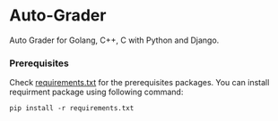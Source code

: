 # Auto-Grader
 Auto Grader for Golang, C++, C with Python and Django.

### Prerequisites

Check [requirements.txt](requirements.txt) for the prerequisites packages. You can install requirment package using following command:
 
```shell
pip install -r requirements.txt
```

